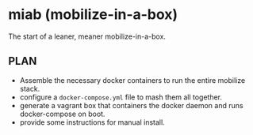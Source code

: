 # miab (mobilize-in-a-box)
The start of a leaner, meaner mobilize-in-a-box.

## PLAN
  * Assemble the necessary docker containers to run the entire mobilize stack. 
  * configure a `docker-compose.yml` file to mash them all together.
  * generate a vagrant box that containers the docker daemon and runs docker-compose on boot.
  * provide some instructions for manual install.